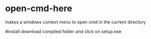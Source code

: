 # open-cmd-here
makes a windows context menu to open cmd in the current directory

#install
download compiled folder and click on setup.exe 
